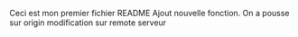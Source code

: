 Ceci est mon premier fichier README
Ajout nouvelle fonction.
On a pousse sur origin
modification sur remote serveur
